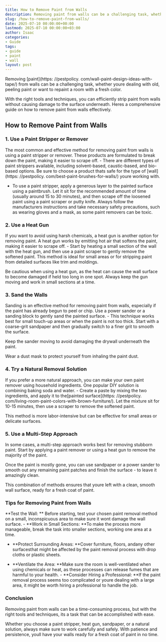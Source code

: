 ```yaml
---
title: How to Remove Paint from Walls
description: Removing paint from walls can be a challenging task, whether youre dealing with old, peeling paint or want to repaint a room with a fresh color. With the...
slug: /how-to-remove-paint-from-walls/
date: 2025-07-10 00:00:00+00:00
lastmod: 2025-07-10 00:00:00+03:00
author: Isaac
categories:
- Guide
tags:
- guide
- paint
- wall
layout: post
---
```


Removing [paint](https: //pestpolicy. com/wall-paint-design-ideas-with-tape/) from walls can be a challenging task, whether youre dealing with old, peeling paint or want to repaint a room with a fresh color.

With the right tools and techniques, you can efficiently strip paint from walls without causing damage to the surface underneath. Heres a comprehensive guide on how to remove paint from walls effectively.

##  How to Remove Paint from Walls

###  1. Use a Paint Stripper or Remover

The most common and effective method for removing paint from walls is using a paint stripper or remover. These products are formulated to break down the paint, making it easier to scrape off. - There are different types of paint strippers available, including solvent-based, caustic-based, and bio-based options. Be sure to choose a product thats safe for the type of [wall](https: //pestpolicy. com/best-paint-brushes-for-walls/) youre working with.

- To use a paint stripper, apply a generous layer to the painted surface using a paintbrush. Let it sit for the recommended amount of time (usually around 15 to 30 minutes), and then scrape off the loosened paint using a paint scraper or putty knife. Always follow the manufacturers instructions and take necessary safety precautions, such as wearing gloves and a mask, as some paint removers can be toxic.

###  2. Use a Heat Gun

If you want to avoid using harsh chemicals, a heat gun is another option for removing paint. A heat gun works by emitting hot air that softens the paint, making it easier to scrape off. - Start by heating a small section of the wall with the heat gun, and then use a paint scraper to gently remove the softened paint. This method is ideal for small areas or for stripping paint from detailed surfaces like trim and moldings.

Be cautious when using a heat gun, as the heat can cause the wall surface to become damaged if held too long in one spot. Always keep the gun moving and work in small sections at a time.

###  3. Sand the Walls

Sanding is an effective method for removing paint from walls, especially if the paint has already begun to peel or chip. Use a power sander or a sanding block to gently sand the painted surface. - This technique works best for small touch-up areas or when the paint is not too thick. Start with a coarse-grit sandpaper and then gradually switch to a finer grit to smooth the surface.

Keep the sander moving to avoid damaging the drywall underneath the paint.

Wear a dust mask to protect yourself from inhaling the paint dust.

###  4. Try a Natural Removal Solution

If you prefer a more natural approach, you can make your own paint remover using household ingredients. One popular DIY solution is combining baking soda and water. - Create a paste by mixing the two ingredients, and apply it to the[painted surface](https: //pestpolicy. com/living-room-paint-colors-with-brown-furniture/). Let the mixture sit for 10-15 minutes, then use a scraper to remove the softened paint.

This method is more labor-intensive but can be effective for small areas or delicate surfaces.

###  5. Use a Multi-Step Approach

In some cases, a multi-step approach works best for removing stubborn paint. Start by applying a paint remover or using a heat gun to remove the majority of the paint.

Once the paint is mostly gone, you can use sandpaper or a power sander to smooth out any remaining paint patches and finish the surface - to leave it amazingly clean.

This combination of methods ensures that youre left with a clean, smooth wall surface, ready for a fresh coat of paint.

###  Tips for Removing Paint from Walls

**Test the Wall: ** Before starting, test your chosen paint removal method on a small, inconspicuous area to make sure it wont damage the wall surface. - **Work in Small Sections: **To make the process more manageable, break the task into smaller sections, working one area at a time.

- **Protect Surrounding Areas: **Cover furniture, floors, andany other surfacesthat might be affected by the paint removal process with drop cloths or plastic sheets.

- **Ventilate the Area: **Make sure the room is well-ventilated when using chemicals or heat, as these processes can release fumes that are harmful to your health. - **Consider Hiring a Professional: **If the paint removal process seems too complicated or youre dealing with a large area, it might be worth hiring a professional to handle the job.

###  Conclusion

Removing paint from walls can be a time-consuming process, but with the right tools and techniques, its a task that can be accomplished with ease.

Whether you choose a paint stripper, heat gun, sandpaper, or a natural solution, always make sure to work carefully and safely. With patience and persistence, youll have your walls ready for a fresh coat of paint in no time.
